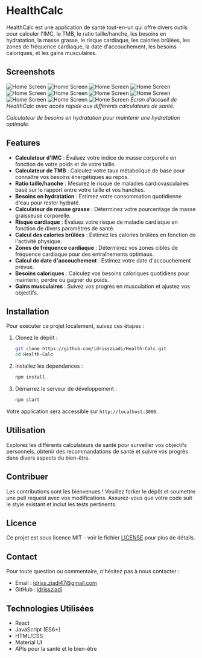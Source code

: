 # HealthCalc

HealthCalc est une application de santé tout-en-un qui offre divers outils pour calculer l'IMC, le TMB, le ratio taille/hanche, les besoins en hydratation, la masse grasse, le risque cardiaque, les calories brûlées, les zones de fréquence cardiaque, la date d'accouchement, les besoins caloriques, et les gains musculaires.

## Screenshots

![Home Screen](./screenshots/home.png)
![Home Screen](./screenshots/about.png)
![Home Screen](./screenshots/contact.png)
![Home Screen](./screenshots/bmi.png)
![Home Screen](./screenshots/bodyfat.png)
![Home Screen](./screenshots/calorie.png)
![Home Screen](./screenshots/hydratation.png)
![Home Screen](./screenshots/muscleGamins.png)
![Home Screen](./screenshots/needCalories.png)
![Home Screen](./screenshots/resting.png)
![Home Screen](./screenshots/سمثثحفقضؤنثق.png)
*Écran d'accueil de HealthCalc avec accès rapide aux différents calculateurs de santé.*


*Calculateur de besoins en hydratation pour maintenir une hydratation optimale.*

## Features

- **Calculateur d'IMC** : Évaluez votre indice de masse corporelle en fonction de votre poids et de votre taille.
- **Calculateur de TMB** : Calculez votre taux métabolique de base pour connaître vos besoins énergétiques au repos.
- **Ratio taille/hanche** : Mesurez le risque de maladies cardiovasculaires basé sur le rapport entre votre taille et vos hanches.
- **Besoins en hydratation** : Estimez votre consommation quotidienne d'eau pour rester hydraté.
- **Calculateur de masse grasse** : Déterminez votre pourcentage de masse graisseuse corporelle.
- **Risque cardiaque** : Évaluez votre risque de maladie cardiaque en fonction de divers paramètres de santé.
- **Calcul des calories brûlées** : Estimez les calories brûlées en fonction de l'activité physique.
- **Zones de fréquence cardiaque** : Déterminez vos zones cibles de fréquence cardiaque pour des entraînements optimaux.
- **Calcul de date d'accouchement** : Estimez votre date d'accouchement prévue.
- **Besoins caloriques** : Calculez vos besoins caloriques quotidiens pour maintenir, perdre ou gagner du poids.
- **Gains musculaires** : Suivez vos progrès en musculation et ajustez vos objectifs.

## Installation

Pour exécuter ce projet localement, suivez ces étapes :

1. Clonez le dépôt :
    ```bash
    git clone https://github.com/idrissziadi/Health-Calc.git
    cd Health-Calc
    ```

2. Installez les dépendances :
    ```bash
    npm install
    ```

3. Démarrez le serveur de développement :
    ```bash
    npm start
    ```

Votre application sera accessible sur `http://localhost:3000`.

## Utilisation

Explorez les différents calculateurs de santé pour surveiller vos objectifs personnels, obtenir des recommandations de santé et suivre vos progrès dans divers aspects du bien-être.

## Contribuer

Les contributions sont les bienvenues ! Veuillez forker le dépôt et soumettre une pull request avec vos modifications. Assurez-vous que votre code suit le style existant et inclut les tests pertinents.

## Licence

Ce projet est sous licence MIT - voir le fichier [LICENSE](LICENSE) pour plus de détails.

## Contact

Pour toute question ou commentaire, n'hésitez pas à nous contacter :
- Email : idriss.ziadi47@gmail.com
- GitHub : [idrissziadi](https://github.com/idrissziadi)

## Technologies Utilisées

- React
- JavaScript (ES6+)
- HTML/CSS
- Material UI
- APIs pour la santé et le bien-être
